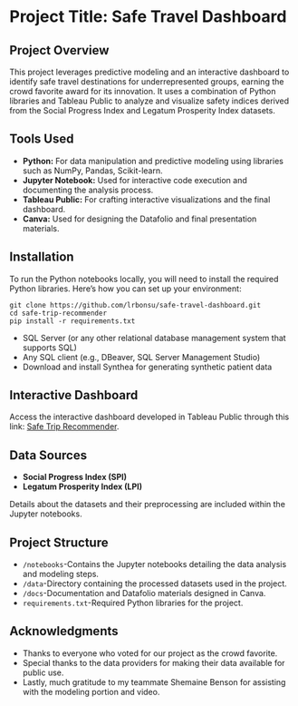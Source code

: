 # Project Title: Safe Travel Dashboard

## Project Overview
This project leverages predictive modeling and an interactive dashboard to identify safe travel destinations for underrepresented groups, earning the crowd favorite award for its innovation. It uses a combination of Python libraries and Tableau Public to analyze and visualize safety indices derived from the Social Progress Index and Legatum Prosperity Index datasets.

## Tools Used
* **Python:** For data manipulation and predictive modeling using libraries such as NumPy, Pandas, Scikit-learn.
* **Jupyter Notebook:** Used for interactive code execution and documenting the analysis process.
* **Tableau Public:** For crafting interactive visualizations and the final dashboard.
* **Canva:** Used for designing the Datafolio and final presentation materials.

## Installation
To run the Python notebooks locally, you will need to install the required Python libraries. Here’s how you can set up your environment:
```
git clone https://github.com/lrbonsu/safe-travel-dashboard.git
cd safe-trip-recommender
pip install -r requirements.txt

```
* SQL Server (or any other relational database management system that supports SQL)
* Any SQL client (e.g., DBeaver, SQL Server Management Studio)
* Download and install Synthea for generating synthetic patient data

## Interactive Dashboard
Access the interactive dashboard developed in Tableau Public through this link: [Safe Trip Recommender]([https://public.tableau.com/app/profile/lynnetta.bonsu/viz/C1Project2022/CapstoneProjectRevisionStory]). 

## Data Sources
* **Social Progress Index (SPI)**
* **Legatum Prosperity Index (LPI)**

Details about the datasets and their preprocessing are included within the Jupyter notebooks.

## Project Structure
* `/notebooks`-Contains the Jupyter notebooks detailing the data analysis and modeling steps.
* `/data`-Directory containing the processed datasets used in the project.
* `/docs`-Documentation and Datafolio materials designed in Canva.
* `requirements.txt`-Required Python libraries for the project.
  
## Acknowledgments
* Thanks to everyone who voted for our project as the crowd favorite.
* Special thanks to the data providers for making their data available for public use.
* Lastly, much gratitude to my teammate Shemaine Benson for assisting with the modeling portion and video.
